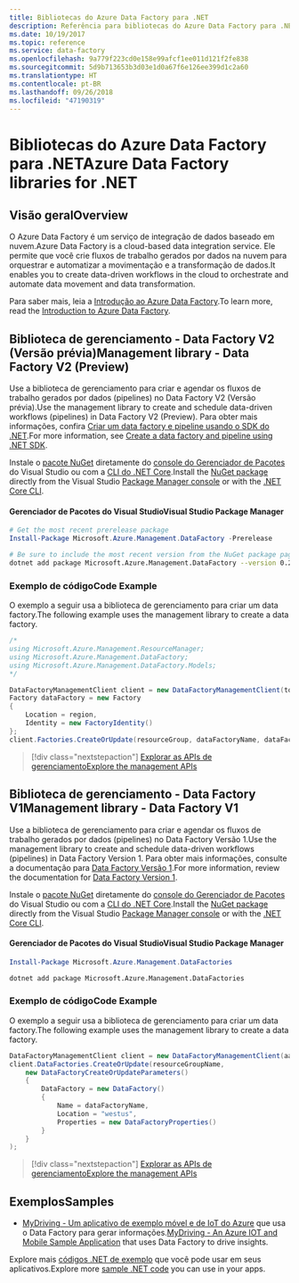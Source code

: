 ```yaml
---
title: Bibliotecas do Azure Data Factory para .NET
description: Referência para bibliotecas do Azure Data Factory para .NET
ms.date: 10/19/2017
ms.topic: reference
ms.service: data-factory
ms.openlocfilehash: 9a779f223cd0e158e99afcf1ee011d121f2fe838
ms.sourcegitcommit: 5d9b713653b3d03e1d0a67f6e126ee399d1c2a60
ms.translationtype: HT
ms.contentlocale: pt-BR
ms.lasthandoff: 09/26/2018
ms.locfileid: "47190319"
---
```

# <a name="azure-data-factory-libraries-for-net"></a><span data-ttu-id="4540f-103">Bibliotecas do Azure Data Factory para .NET</span><span class="sxs-lookup"><span data-stu-id="4540f-103">Azure Data Factory libraries for .NET</span></span>

## <a name="overview"></a><span data-ttu-id="4540f-104">Visão geral</span><span class="sxs-lookup"><span data-stu-id="4540f-104">Overview</span></span>

<span data-ttu-id="4540f-105">O Azure Data Factory é um serviço de integração de dados baseado em nuvem.</span><span class="sxs-lookup"><span data-stu-id="4540f-105">Azure Data Factory is a cloud-based data integration service.</span></span> <span data-ttu-id="4540f-106">Ele permite que você crie fluxos de trabalho gerados por dados na nuvem para orquestrar e automatizar a movimentação e a transformação de dados.</span><span class="sxs-lookup"><span data-stu-id="4540f-106">It enables you to create data-driven workflows in the cloud to orchestrate and automate data movement and data transformation.</span></span>

<span data-ttu-id="4540f-107">Para saber mais, leia a [Introdução ao Azure Data Factory](/azure/data-factory/data-factory-introduction).</span><span class="sxs-lookup"><span data-stu-id="4540f-107">To learn more, read the [Introduction to Azure Data Factory](/azure/data-factory/data-factory-introduction).</span></span>

## <a name="management-library---data-factory-v2-preview"></a><span data-ttu-id="4540f-108">Biblioteca de gerenciamento - Data Factory V2 (Versão prévia)</span><span class="sxs-lookup"><span data-stu-id="4540f-108">Management library - Data Factory V2 (Preview)</span></span>

<span data-ttu-id="4540f-109">Use a biblioteca de gerenciamento para criar e agendar os fluxos de trabalho gerados por dados (pipelines) no Data Factory V2 (Versão prévia).</span><span class="sxs-lookup"><span data-stu-id="4540f-109">Use the management library to create and schedule data-driven workflows (pipelines) in Data Factory V2 (Preview).</span></span>  <span data-ttu-id="4540f-110">Para obter mais informações, confira [Criar um data factory e pipeline usando o SDK do .NET](/azure/data-factory/quickstart-create-data-factory-dot-net).</span><span class="sxs-lookup"><span data-stu-id="4540f-110">For more information, see [Create a data factory and pipeline using .NET SDK](/azure/data-factory/quickstart-create-data-factory-dot-net).</span></span>

<span data-ttu-id="4540f-111">Instale o [pacote NuGet](https://www.nuget.org/packages/Microsoft.Azure.Management.DataFactory) diretamente do [console do Gerenciador de Pacotes][PackageManager] do Visual Studio ou com a [CLI do .NET Core][DotNetCLI].</span><span class="sxs-lookup"><span data-stu-id="4540f-111">Install the [NuGet package](https://www.nuget.org/packages/Microsoft.Azure.Management.DataFactory) directly from the Visual Studio [Package Manager console][PackageManager] or with the [.NET Core CLI][DotNetCLI].</span></span>

#### <a name="visual-studio-package-manager"></a><span data-ttu-id="4540f-112">Gerenciador de Pacotes do Visual Studio</span><span class="sxs-lookup"><span data-stu-id="4540f-112">Visual Studio Package Manager</span></span>

```powershell
# Get the most recent prerelease package
Install-Package Microsoft.Azure.Management.DataFactory -Prerelease
```

```bash
# Be sure to include the most recent version from the NuGet package page
dotnet add package Microsoft.Azure.Management.DataFactory --version 0.2.0-preview
```

### <a name="code-example"></a><span data-ttu-id="4540f-113">Exemplo de código</span><span class="sxs-lookup"><span data-stu-id="4540f-113">Code Example</span></span>

<span data-ttu-id="4540f-114">O exemplo a seguir usa a biblioteca de gerenciamento para criar um data factory.</span><span class="sxs-lookup"><span data-stu-id="4540f-114">The following example uses the management library to create a data factory.</span></span>

```csharp
/*
using Microsoft.Azure.Management.ResourceManager;
using Microsoft.Azure.Management.DataFactory;
using Microsoft.Azure.Management.DataFactory.Models;
*/

DataFactoryManagementClient client = new DataFactoryManagementClient(tokenCredentials) { SubscriptionId = subscriptionId };
Factory dataFactory = new Factory
{
    Location = region,
    Identity = new FactoryIdentity()
};
client.Factories.CreateOrUpdate(resourceGroup, dataFactoryName, dataFactory);
```

> [!div class="nextstepaction"]
> [<span data-ttu-id="4540f-115">Explorar as APIs de gerenciamento</span><span class="sxs-lookup"><span data-stu-id="4540f-115">Explore the management APIs</span></span>](/dotnet/api/microsoft.azure.management.datafactory)

## <a name="management-library---data-factory-v1"></a><span data-ttu-id="4540f-116">Biblioteca de gerenciamento - Data Factory V1</span><span class="sxs-lookup"><span data-stu-id="4540f-116">Management library - Data Factory V1</span></span>

<span data-ttu-id="4540f-117">Use a biblioteca de gerenciamento para criar e agendar os fluxos de trabalho gerados por dados (pipelines) no Data Factory Versão 1.</span><span class="sxs-lookup"><span data-stu-id="4540f-117">Use the management library to create and schedule data-driven workflows (pipelines) in Data Factory Version 1.</span></span>  <span data-ttu-id="4540f-118">Para obter mais informações, consulte a documentação para [Data Factory Versão 1](/azure/data-factory/v1/data-factory-introduction).</span><span class="sxs-lookup"><span data-stu-id="4540f-118">For more information, review the documentation for [Data Factory Version 1](/azure/data-factory/v1/data-factory-introduction).</span></span>

<span data-ttu-id="4540f-119">Instale o [pacote NuGet](https://www.nuget.org/packages/Microsoft.Azure.Management.DataFactories) diretamente do [console do Gerenciador de Pacotes][PackageManager] do Visual Studio ou com a [CLI do .NET Core][DotNetCLI].</span><span class="sxs-lookup"><span data-stu-id="4540f-119">Install the [NuGet package](https://www.nuget.org/packages/Microsoft.Azure.Management.DataFactories) directly from the Visual Studio [Package Manager console][PackageManager] or with the [.NET Core CLI][DotNetCLI].</span></span>

#### <a name="visual-studio-package-manager"></a><span data-ttu-id="4540f-120">Gerenciador de Pacotes do Visual Studio</span><span class="sxs-lookup"><span data-stu-id="4540f-120">Visual Studio Package Manager</span></span>

```powershell
Install-Package Microsoft.Azure.Management.DataFactories
```

```bash
dotnet add package Microsoft.Azure.Management.DataFactories
```

### <a name="code-example"></a><span data-ttu-id="4540f-121">Exemplo de código</span><span class="sxs-lookup"><span data-stu-id="4540f-121">Code Example</span></span>

<span data-ttu-id="4540f-122">O exemplo a seguir usa a biblioteca de gerenciamento para criar um data factory.</span><span class="sxs-lookup"><span data-stu-id="4540f-122">The following example uses the management library to create a data factory.</span></span>

```csharp
DataFactoryManagementClient client = new DataFactoryManagementClient(aadTokenCredentials, resourceManagerUri);
client.DataFactories.CreateOrUpdate(resourceGroupName,
    new DataFactoryCreateOrUpdateParameters()
    {
        DataFactory = new DataFactory()
        {
            Name = dataFactoryName,
            Location = "westus",
            Properties = new DataFactoryProperties()
        }
    }
);
```

> [!div class="nextstepaction"]
> [<span data-ttu-id="4540f-123">Explorar as APIs de gerenciamento</span><span class="sxs-lookup"><span data-stu-id="4540f-123">Explore the management APIs</span></span>](/dotnet/api/overview/azure/datafactories/management)

## <a name="samples"></a><span data-ttu-id="4540f-124">Exemplos</span><span class="sxs-lookup"><span data-stu-id="4540f-124">Samples</span></span>

* <span data-ttu-id="4540f-125">[MyDriving - Um aplicativo de exemplo móvel e de IoT do Azure](https://azure.microsoft.com/resources/samples/mydriving/) que usa o Data Factory para gerar informações.</span><span class="sxs-lookup"><span data-stu-id="4540f-125">[MyDriving - An Azure IOT and Mobile Sample Application](https://azure.microsoft.com/resources/samples/mydriving/) that uses Data Factory to drive insights.</span></span>

<span data-ttu-id="4540f-126">Explore mais [códigos .NET de exemplo](https://azure.microsoft.com/resources/samples/?platform=dotnet) que você pode usar em seus aplicativos.</span><span class="sxs-lookup"><span data-stu-id="4540f-126">Explore more [sample .NET code](https://azure.microsoft.com/resources/samples/?platform=dotnet) you can use in your apps.</span></span>

[PackageManager]: https://docs.microsoft.com/nuget/tools/package-manager-console
[DotNetCLI]: https://docs.microsoft.com/dotnet/core/tools/dotnet-add-package
